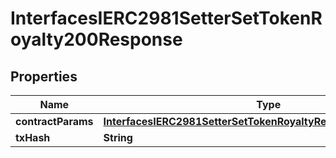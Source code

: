 

# InterfacesIERC2981SetterSetTokenRoyalty200Response

## Properties

Name | Type | Description | Notes
------------ | ------------- | ------------- | -------------
**contractParams** | [**InterfacesIERC2981SetterSetTokenRoyaltyRequestContractParams**](InterfacesIERC2981SetterSetTokenRoyaltyRequestContractParams.md) |  | 
**txHash** | **String** |  | 




